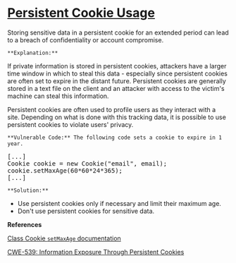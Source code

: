 # [Persistent Cookie Usage](http://find-sec-bugs.github.io/bugs.htm#COOKIE_PERSISTENT)

Storing sensitive data in a persistent cookie for an extended period can lead to a breach of confidentiality or account compromise.

    **Explanation:**  

If private information is stored in persistent cookies, attackers have a larger time window in which to steal this data - especially since persistent cookies are often set to expire in the distant future. Persistent cookies are generally stored in a text file on the client and an attacker with access to the victim's machine can steal this information.  

Persistent cookies are often used to profile users as they interact with a site. Depending on what is done with this tracking data, it is possible to use persistent cookies to violate users' privacy.

    **Vulnerable Code:** The following code sets a cookie to expire in 1 year.  

<pre>[...]
Cookie cookie = new Cookie("email", email);
cookie.setMaxAge(60*60*24*365);
[...]</pre>

    **Solution:**  

*   Use persistent cookies only if necessary and limit their maximum age.
*   Don't use persistent cookies for sensitive data.

**References**  

[Class Cookie `setMaxAge` documentation](https://tomcat.apache.org/tomcat-5.5-doc/servletapi/javax/servlet/http/Cookie.html#setMaxAge%28int%29)  

[CWE-539: Information Exposure Through Persistent Cookies](https://cwe.mitre.org/data/definitions/539.html)